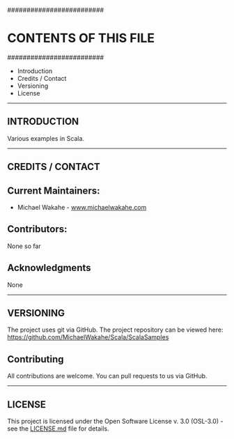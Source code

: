 #########################
# CONTENTS OF THIS FILE #
#########################

 * Introduction
 * Credits / Contact
 * Versioning
 * License


------------
INTRODUCTION
------------
Various examples in Scala.



-----------------
CREDITS / CONTACT
-----------------
## Current Maintainers:
* Michael Wakahe - www.michaelwakahe.com

## Contributors:
None so far

## Acknowledgments
None


----------
VERSIONING
----------
The project uses git via GitHub. The project repository can be viewed here:
https://github.com/MichaelWakahe/Scala/ScalaSamples

## Contributing
All contributions are welcome. You can pull requests to us via GitHub.


--------
LICENSE
--------
This project is licensed under the Open Software License v. 3.0 (OSL-3.0) - see
the [LICENSE.md](LICENSE.md) file for details.
